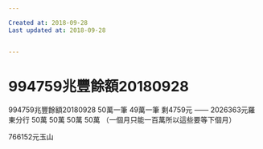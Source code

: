 ```yaml
---

Created at: 2018-09-28
Last updated at: 2018-09-28


---
```


# 994759兆豐餘額20180928


994759兆豐餘額20180928
50萬一筆
49萬一筆
剩4759元
——
2026363元羅東分行
50萬
50萬
50萬
50萬
（一個月只能一百萬所以這些要等下個月）

766152元玉山

